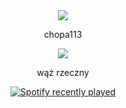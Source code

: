 <div id="header" align="center">
<img src="https://media.tenor.com/MSaZhCBPynQAAAAC/blue-lock-anime.gif">
  <p>chopa113</p>
  
 <img src="https://i.ibb.co/xfwwx9s/R-removebg-preview.png">
  <p>wąż rzeczny</p>
  
 [![Spotify recently played](https://spotify-recently-played-readme.vercel.app/api?user=dwadwaf187)](https://open.spotify.com/user/dwadwaf187)
</div>
